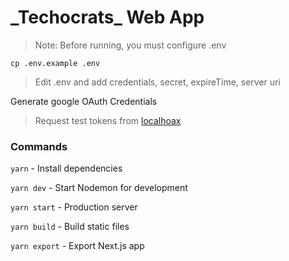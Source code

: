 # \_Techocrats\_ Web App
> Note: Before running, you must configure .env

`cp .env.example .env`

> Edit .env and add credentials, secret, expireTime, server uri

Generate google OAuth Credentials<br/>
> Request test tokens from [localhoax](https://github.com/localhoax)

### Commands
`yarn` - Install dependencies

`yarn dev` - Start Nodemon for development

`yarn start` - Production server

`yarn build` - Build static files

`yarn export` - Export Next.js app 